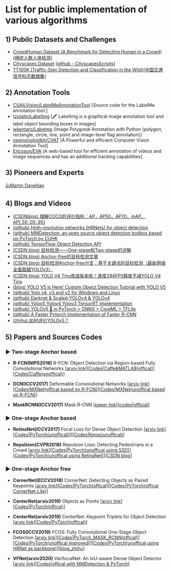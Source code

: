 #  List for public implementation of various algorithms

## 1) Pubilc Datasets and Challenges

* [CrowdHuman Dataset (A Benchmark for Detecting Human in a Crowd)(拥挤人群人体检测)](http://www.crowdhuman.org/download.html)
* [Cityscapes Dataset](https://www.cityscapes-dataset.com/) [[github - CityscapesScripts](https://github.com/mcordts/cityscapesScripts)]
* [TT100K (Traffic-Sign Detection and Classification in the Wild)(中国交通信号标志数据集)](https://cg.cs.tsinghua.edu.cn/traffic-sign/)

## 2) Annotation Tools

* [CSAILVision/LabelMeAnnotationTool](https://github.com/CSAILVision/LabelMeAnnotationTool) [Source code for the LabelMe annotation tool.]
* [tzutalin/LabelImg](https://github.com/tzutalin/labelImg) [🖍️ LabelImg is a graphical image annotation tool and label object bounding boxes in images]
* [wkentaro/Labelme](https://github.com/wkentaro/labelme) [Image Polygonal Annotation with Python (polygon, rectangle, circle, line, point and image-level flag annotation)]
* [openvinotoolkit/CVAT](https://github.com/openvinotoolkit/cvat) [A Powerful and efficient Computer Vision Annotation Tool]
* [Ericsson/EVA](https://github.com/Ericsson/eva) [A web-based tool for efficient annotation of videos and image sequences and has an additional tracking capabilities]

## 3) Pioneers and Experts

[👍Martin Danelljan](https://martin-danelljan.github.io/)


## 4) Blogs and Videos

* [(CSDNblog) 理解COCO的评价指标：AP，AP50，AP70，mAP，AP[.50:.05:.95]](https://blog.csdn.net/qq_27095227/article/details/105450470)
* [(github) High-resolution networks (HRNets) for object detection](https://github.com/HRNet/HRNet-Object-Detection)
* [(github) MMDetection: an open source object detection toolbox based on PyTorch by CUHK](https://github.com/open-mmlab/mmdetection)
* [(github) TensorFlow Object Detection API](https://github.com/tensorflow/models/tree/master/research/object_detection)
* [(CSDN blog) 目标检测——One-stage和Two-stage的详解](https://blog.csdn.net/gaoyu1253401563/article/details/86485851)
* [(CSDN blog) Anchor-free的目标检测文章](https://blog.csdn.net/qq_33547191/article/details/90548564)
* [(CSDN blog) 目标检测Anchor-free分支：基于关键点的目标检测（最新网络全面超越YOLOv3）](https://blog.csdn.net/qiu931110/article/details/89430747)
* [(CSDN blog) YOLO V4 Tiny改进版来啦！速度294FPS精度不减YOLO V4 Tiny](https://blog.csdn.net/Yong_Qi2015/article/details/109685373)
* [(blog) YOLO V5 is Here! Custom Object Detection Tutorial with YOLO V5](https://pub.towardsai.net/yolo-v5-is-here-custom-object-detection-tutorial-with-yolo-v5-12666ee1774e)
* [(github) Yolo v4, v3 and v2 for Windows and Linux](https://github.com/AlexeyAB/darknet)
* [(github) Darknet & Scaled-YOLOv4 & YOLOv4](https://github.com/pjreddie/darknet)
* [(github) Yolov5 Yolov4 Yolov3 TensorRT Implementation](https://github.com/enazoe/yolo-tensorrt)
* [(github) YOLOv5 🚀 in PyTorch > ONNX > CoreML > TFLite](https://github.com/ultralytics/yolov5)
* [(github) A Faster Pytorch Implementation of Faster R-CNN](https://github.com/jwyang/faster-rcnn.pytorch)
* [(zhihu) 如何评价YOLOv5？](https://www.zhihu.com/question/399884529)


## 5) Papers and Sources Codes

### ▶ Two-stage Anchor based

* **R-FCN(NIPS2016)** R-FCN: Object Detection via Region-based Fully Convolutional Networks [[arxiv link](https://arxiv.org/abs/1605.06409)][[Codes|Caffe&MATLAB(offical)](https://github.com/daijifeng001/R-FCN)][[Codes|Caffe(unoffical)](https://github.com/YuwenXiong/py-R-FCN)]

* **DCN(ICCV2017)** Deformable Convolutional Networks [[arxiv link](https://arxiv.org/abs/1703.06211)][[Codes|MXNet(offical based on R-FCN)](https://github.com/msracver/Deformable-ConvNets)][[Codes|MXNet(unoffical based on R-FCN)](https://github.com/bharatsingh430/Deformable-ConvNets)]

* **MaskRCNN(ICCV2017)** Mask R-CNN [[paper link](https://arxiv.org/abs/1703.06870)][[codes|official](https://github.com/matterport/Mask_RCNN)]

### ▶ One-stage Anchor based

* **RetinaNet(ICCV2017)** Focal Loss for Dense Object Detection [[arxiv link](https://arxiv.org/abs/1708.02002)][[Codes|PyTorch(unoffical)](https://github.com/yhenon/pytorch-retinanet)][[[Codes|Keras(unoffical)](https://github.com/fizyr/keras-retinanet)]

* **Repulsion(CVPR2018)** Repulsion Loss: Detecting Pedestrians in a Crowd [[arxiv link](https://arxiv.org/abs/1711.07752)][[Codes|PyTorch(unoffical using SSD)](https://github.com/bailvwangzi/repulsion_loss_ssd)][[Codes|PyTorch(unoffical using RetinaNet)](https://github.com/rainofmine/Repulsion_Loss)][[CSDN blog](https://blog.csdn.net/gbyy42299/article/details/83956648)]



### ▶ One-stage Anchor free

* **CornerNet(ECCV2018)** CornerNet: Detecting Objects as Paired Keypoints [[arxiv link](https://arxiv.org/abs/1808.01244)][[Codes|PyTorch(offical)](https://github.com/princeton-vl/CornerNet)][[Codes|PyTorch(offical CornerNet-Lite)](https://github.com/princeton-vl/CornerNet-Lite)]

* **CenterNet(arxiv2019)** Objects as Points [[arxiv link](https://arxiv.org/abs/1904.07850)][[Codes|PyTorch(offical)](https://github.com/xingyizhou/CenterNet)]

* **CenterNet(arxiv2019)** CenterNet: Keypoint Triplets for Object Detection [[arxiv link](https://arxiv.org/abs/1904.07850)][[Codes|PyTorch(offical)](https://github.com/Duankaiwen/CenterNet)]

* **FCOS(ICCV2019)** FCOS: Fully Convolutional One-Stage Object Detection [[arxiv link](https://arxiv.org/abs/1904.01355)][[Codes|PyTorch_MASK_RCNN(offical)](https://github.com/tianzhi0549/FCOS)][[Codes|PyTorch(unoffical improved)](https://github.com/yqyao/FCOS_PLUS)][[Codes|PyTorch(unoffical using HRNet as backbone)](https://github.com/HRNet/HRNet-FCOS)][[blog_zhihu](https://zhuanlan.zhihu.com/p/63868458)]

* **VFNet(arxiv2020)** VarifocalNet: An IoU-aware Dense Object Detector [[arxiv link](https://arxiv.org/abs/2008.13367)][[Codes|offical with MMDetection & PyTorch](https://github.com/hyz-xmaster/VarifocalNet)]

